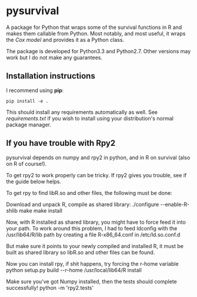 # pysurvival

A package for Python that wraps some of the survival functions in R
and makes them callable from Python. Most notably, and most useful,
it wraps the _Cox model_ and provides it as a Python class.

The package is developed for Python3.3 and Python2.7. Other versions
may work but I do not make any guarantees.

## Installation instructions

I recommend using __pip__:

    pip install -e .

This should install any requirements automatically as well.
See _requirements.txt_ if you wish to install using your distribution's
normal package manager.



## If you have trouble with Rpy2

pysurvival depends on numpy and rpy2 in python, and in R on survival (also on R of course!).

To get rpy2 to work properly can be tricky. If rpy2 gives you trouble, see if the guide below helps.

To get rpy to find libR.so and other files, the following must be done:

Download and unpack R,
compile as shared library:
./configure --enable-R-shlib
make
make install

Now, with R installed as shared library, you might have to force feed it into your path.
To work around this problem, I had to feed ldconfig with the /usr/lib64/R/lib path by creating a file R-x86_64.conf in /etc/ld.so.conf.d

But make sure it points to your newly compiled and installed R, it must be built as shared library so libR.so and other files can be found.

Now you can install rpy, if shit happens, try forcing the r-home variable
python setup.py build --r-home /usr/local/lib64/R install

Make sure you've got Numpy installed, then the tests should complete successfully!
python -m 'rpy2.tests'
